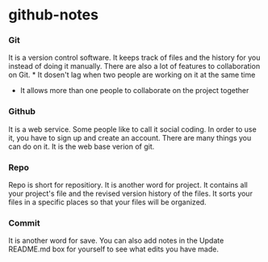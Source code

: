 # github-notes
### Git 
It is a version control software. It keeps track of files and the history for you instead of doing it manually. There are also a lot of features to collaboration on Git. * It dosen't lag when two people are working on it at the same time
* It allows more than one people to collaborate on the project together
### Github
It is a web service. Some people like to call it social coding. In order to use it, you have to sign up and create an account. There are many things you can do on it. 
It is the web base verion of git.
### Repo
Repo is short for repositiory. It is another word for project. It contains all your project's file and the revised version history of the files. It sorts your files in a specific places so that your files will be organized.
### Commit
It is another word for save. You can also add notes in the Update README.md box for yourself to see what edits you have made.
